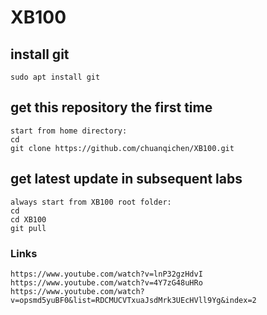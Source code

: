 # XB100

## install git
```
sudo apt install git
```

## get this repository the first time
```
start from home directory: 
cd 
git clone https://github.com/chuanqichen/XB100.git
```

## get latest update in subsequent labs 
```
always start from XB100 root folder: 
cd
cd XB100
git pull
```

### Links
```
https://www.youtube.com/watch?v=lnP32gzHdvI
https://www.youtube.com/watch?v=4Y7zG48uHRo
https://www.youtube.com/watch?v=opsmd5yuBF0&list=RDCMUCVTxuaJsdMrk3UEcHVll9Yg&index=2
```
